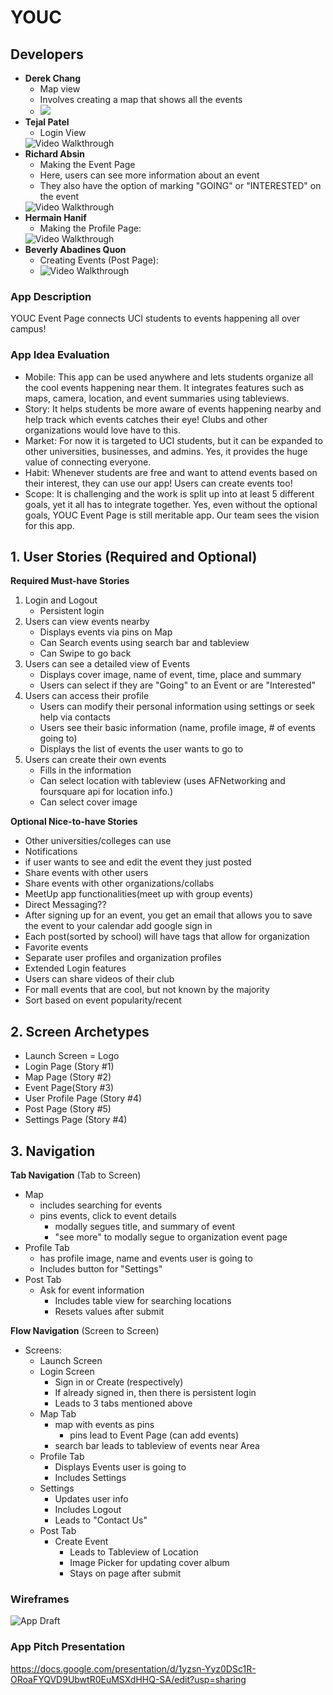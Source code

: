# YOUC

## Developers
* **Derek Chang**
   - Map view
   - Involves creating a map that shows all the events
   - <a href="https://imgur.com/E7lJxcl"><img src="https://i.imgur.com/I56qT2S.gif" /></a>
* **Tejal Patel**
   - Login View
   <img src='https://github.com/BeverlyAb/YOUC_Event_Page/blob/profilePage/Login.gif' title='Video Walkthrough' width='' alt='Video Walkthrough' />
* **Richard Absin**
   - Making the Event Page
   - Here, users can see more information about an event
   - They also have the option of marking "GOING" or "INTERESTED" on the event
   <img src='https://github.com/BeverlyAb/YOUC_Event_Page/blob/master/EventsViewController.gif' width ='' alt='Video Walkthrough' />
* **Hermain Hanif**
   - Making the Profile Page:
   <img src='http://g.recordit.co/aCpGnOYwFr.gif' title='Video Walkthrough' width='' alt='Video Walkthrough' />
* **Beverly Abadines Quon**
   - Creating Events (Post Page):
   -  <img src='https://i.imgur.com/b8Vpxqq.gif' title='Video Walkthrough' width='' alt='Video Walkthrough' />

### App Description
YOUC Event Page connects UCI students to events happening all over campus!

### App Idea Evaluation
- Mobile: This app can be used anywhere and lets students organize all the cool events happening near them. 
It integrates features such as maps, camera, location, and event summaries using tableviews.
- Story: It helps students be more aware of events happening nearby and help track which events catches their eye! Clubs and other organizations would love have to this.
- Market: For now it is targeted to UCI students, but it can be expanded to other universities, businesses, and admins.
   Yes, it provides the huge value of connecting everyone. 
- Habit: Whenever students are free and want to attend events based on their interest, they can use our app! Users can create events too! 
- Scope: It is challenging and the work is split up into at least 5 different goals, yet it all has to integrate  together. 
Yes, even without the optional goals, YOUC Event Page is still meritable app. Our team sees the vision for this app. 

## 1. User Stories (Required and Optional)

**Required Must-have Stories**

1) Login and Logout
   + Persistent login
2) Users can view events nearby 
   + Displays events via pins on Map
   + Can Search events using search bar and tableview
   + Can Swipe to go back
3) Users can see a detailed view of Events
   + Displays cover image, name of event, time, place and summary
   + Users can select if they are "Going" to an Event or are "Interested"
4) Users can access their profile
   + Users can modify their personal information using settings or seek help via contacts
   + Users see their basic information (name, profile image, # of events going to)
   +  Displays the list of events the user wants to go to
5) Users can create their own events
   + Fills in the information 
   + Can select location with tableview (uses AFNetworking and foursquare api for location info.)
   + Can select cover image
   

**Optional Nice-to-have Stories**
 * Other universities/colleges can use
 * Notifications
 * if user wants to see and edit the event they just posted
 * Share events with other users 
 * Share events with other organizations/collabs 
 * MeetUp app functionalities(meet up with group events)
 * Direct Messaging??
 * After signing up for an event, you get an email that allows you to save the event to your calendar
 add google sign in
 * Each post(sorted by school) will have tags that allow for organization
 * Favorite events
 * Separate user profiles and organization profiles
 * Extended Login features
 * Users can share videos of their club
 * For mall events that are cool, but not known by the majority
 * Sort based on event popularity/recent
 
 
## 2. Screen Archetypes

 * Launch Screen = Logo
 * Login Page (Story #1)
 * Map Page (Story #2)
 * Event Page(Story #3)
 * User Profile Page (Story #4)
 * Post Page (Story #5)
 * Settings Page (Story #4)

## 3. Navigation

**Tab Navigation** (Tab to Screen)
  * Map
      + includes searching for events
      + pins events, click to event details 
         + modally segues title, and summary of event
         + "see more" to modally segue to organization event page    
  * Profile Tab
      + has profile image, name and events user is going to
      + Includes button for "Settings"
  * Post Tab
      + Ask for event information
         + Includes table view for searching locations
         + Resets values after submit

**Flow Navigation** (Screen to Screen)
* Screens:
  * Launch Screen
  * Login Screen
    * Sign in or Create (respectively) 
    * If already signed in, then there is persistent login
    * Leads to 3 tabs mentioned above  
  * Map Tab
    * map with events as pins
      * pins lead to Event Page (can add events)
    * search bar leads to tableview of events near Area
  * Profile Tab
    * Displays Events user is going to 
    * Includes Settings
  * Settings 
    * Updates user info
    * Includes Logout
    * Leads to "Contact Us" 
  * Post Tab
    * Create Event
      * Leads to Tableview of Location
      * Image Picker for updating cover album
      * Stays on page after submit
       
### Wireframes
![App Draft](ScreenTransitions.jpeg)

### App Pitch Presentation
https://docs.google.com/presentation/d/1yzsn-Yyz0DSc1R-ORoaFYQVD9UbwtR0EuMSXdHHQ-SA/edit?usp=sharing

